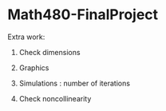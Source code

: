 Math480-FinalProject
====================
Extra work:

1. Check dimensions

2. Graphics

3. Simulations : number of iterations

4. Check noncollinearity
